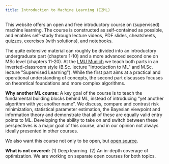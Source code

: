 ```yaml
---
title: Introduction to Machine Learning (I2ML)
---
```


This website offers an open and free introductory course on (supervised) machine learning. The course is constructed as self-contained as possible, and enables self-study through lecture videos, PDF slides, cheatsheets, quizzes, exercises (with solutions), and notebooks.

The quite extensive material can roughly be divided into an introductory undergraduate part (chapters 1-10) and a more advanced second one on MSc level (chapters 11-20). At the [LMU Munich](https://www.slds.stat.uni-muenchen.de/teaching/) we teach both parts in an inverted-classroom style (B.Sc. lecture "Introduction to ML" and M.Sc. lecture "Supervised Learning"). While the first part aims at a practical and operational understanding of concepts, the second part discusses focuses on theoretical foundations and more complex algorithms. 

__Why another ML course:__ A key goal of the course is to teach the fundamental building blocks behind ML, instead of introducing “yet another algorithm with yet another name”. We discuss, compare and contrast risk minimization, statistical parameter estimation, the Bayesian viewpoint and information theory and demonstrate that all of these are equally valid entry points to ML. Developing the ability to take on and switch between these perspectives is a major goal of this course, and in our opinion not always ideally presented in other courses. 

We also want this course not only to be open, but [open source](https://arxiv.org/pdf/2107.14330.pdf). 

__What is not covered:__ (1) Deep learning. (2) An in-depth coverage of optimization. 
We are working on separate open courses for both topics.